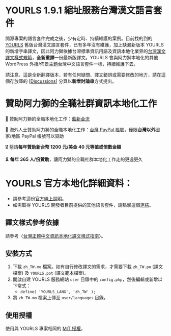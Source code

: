 # YOURLS 1.9.1 縮址服務台灣漢文語言套件
開源專案的語言套件完成之後，少有定時、持續維護的案例。目前找的到的 [YOURLS](https://github.com/YOURLS/YOURLS) 舊版台灣漢文語言套件，已有多年沒有維護，加上缺漏新版本 YOURLS 的新增字串譯文，因此阿力獅依據台灣標準資訊用語及資訊本地化業界的[台灣漢文譯文樣式規範](https://tw.wordpress.org/team/handbook/handbook/zh-tw-localization-style-guide/)，**全新重譯**一份最新版譯文。YOURLS 會與阿力獅本地化的其他 WordPress 外掛/佈景主題台灣中文語言套件一樣，持續維護下去。

請注意，這是全新翻譯版本，若有任何疑問、譯文錯誤或需要修改的地方，請在這個存放庫的 [[Discussions](https://github.com/alexclassroom/YOURLS-zh_TW/discussions)] 分頁以**新增討論串**方式提出。

# 贊助阿力獅的全職社群資訊本地化工作
🎁 贊助阿力獅的全職本地化工作：[藍新金流](https://suo.fyi/donate-alexlion-blue)

🧧 海外人士贊助阿力獅的全職本地化工作：[台灣 PayPal 帳號](https://suo.fyi/donate-alexlion-paypal)，僅限**台灣以外**國家/地區 PayPal 帳號可以贊助

🎖️ 懇請**每年贊助新台幣 1200 元/美金 40 元等值或倍數金額**

🎗️ **每年 365 人/份贊助**，讓阿力獅的全職社群本地化工作走的更遠更久

# YOURLS 官方本地化詳細資料：
- 請參考這份[官方線上說明](https://yourls.org/docs/guide/extend/languages.html)。
- 如需取得 YOURLS 開發者目前提供的其他語言套件，請點擊這個[連結](https://github.com/YOURLS/awesome#translations)。

## 譯文樣式參考依據
請參考〈[台灣正體中文資訊本地化譯文樣式指南](https://tw.wordpress.org/team/handbook/handbook/zh-tw-localization-style-guide/)〉。

## 安裝方式
1. 下載 `zh_TW.mo` 檔案。如有自行修改譯文的需求，才需要下載 `zh_TW.po` (譯文檔案) 及 `YOURLS.pot` (譯文範本檔案)。
2. 開啟自建 YOURLS 服務網站 `user` 目錄中的 `config.php`，然後編輯或新增以下常式：
    - `define( 'YOURLS_LANG', 'zh_TW' );`
3. 將 `zh_TW.mo` 檔案上傳至 `user/languages` 目錄。

## 使用授權
使用與 YOURLS 專案相同的 [MIT 授權](https://opensource.org/licenses/MIT)。

